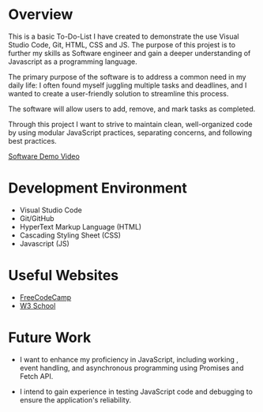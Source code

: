 # Overview
This is a basic To-Do-List I have created to demonstrate the use Visual Studio Code, Git, HTML, CSS and JS. The purpose of this projest is to further my skills as Software engineer and gain a deeper understanding of Javascript as a programming language.

The primary purpose of the software is to address a common need in my daily life: I often found myself juggling multiple tasks and deadlines, and I wanted to create a user-friendly solution to streamline this process.


The software  will allow users to add, remove, and mark tasks as completed.


Through this project I want to strive to maintain clean, well-organized code by using modular JavaScript practices, separating concerns, and following best practices.




[Software Demo Video](https://youtu.be/wu6wvzt29_A)

# Development Environment

* Visual Studio Code
* Git/GitHub
* HyperText Markup Language (HTML)
* Cascading Styling Sheet (CSS)
* Javascript (JS)

# Useful Websites


- [FreeCodeCamp](https://www.freecodecamp.org/news/javascript-dom/)
- [W3 School](https://www.w3schools.com/js/default.asp)

# Future Work



-  I want to enhance my proficiency in JavaScript, including working , event handling, and asynchronous programming using Promises and Fetch API.


- I intend to gain experience in testing JavaScript code and debugging to ensure the application's reliability.